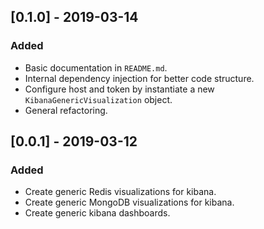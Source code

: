 ## [0.1.0] - 2019-03-14

### Added

- Basic documentation in `README.md`.
- Internal dependency injection for better code structure.
- Configure host and token by instantiate a new `KibanaGenericVisualization` object.
- General refactoring.

## [0.0.1] - 2019-03-12

### Added

- Create generic Redis visualizations for kibana.
- Create generic MongoDB visualizations for kibana.
- Create generic kibana dashboards.
